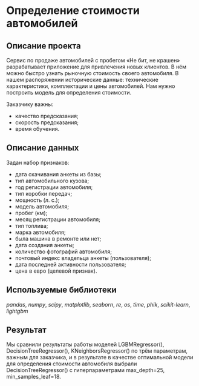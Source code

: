 # Определение стоимости автомобилей
## Описание проекта
Сервис по продаже автомобилей с пробегом «Не бит, не крашен» разрабатывает приложение для привлечения новых клиентов. В нём можно быстро узнать рыночную стоимость своего автомобиля. В нашем распоряжении исторические данные: технические характеристики, комплектации и цены автомобилей. Нам нужно построить модель для определения стоимости.

Заказчику важны:
  + качество предсказания;
  + скорость предсказания;
  + время обучения.

## Описание данных
Задан набор признаков:
  - дата скачивания анкеты из базы;
  - тип автомобильного кузова;
  - год регистрации автомобиля;
  - тип коробки передач;
  - мощность (л. с.);
  - модель автомобиля;
  - пробег (км);
  - месяц регистрации автомобиля;
  - тип топлива;
  - марка автомобиля;
  - была машина в ремонте или нет;
  - дата создания анкеты;
  - количество фотографий автомобиля;
  - почтовый индекс владельца анкеты (пользователя);
  - дата последней активности пользователя;
  - цена в евро (целевой признак).

## Используемые библиотеки
*pandas*, *numpy*, *scipy*, *matplotlib*, *seaborn*, *re*, *os*, *time*, *phik*, *scikit-learn*, *lightgbm*

## Результат
Мы сравнили результаты работы моделей LGBMRegressor(), DecisionTreeRegressor(), KNeighborsRegressor() по трём параметрам, важным для заказчика, и в результате в качестве оптимальной модели для определения стоимости автомобиля выбрали DecisionTreeRegressor() с гиперпараметрами max_depth=25, min_samples_leaf=18.
